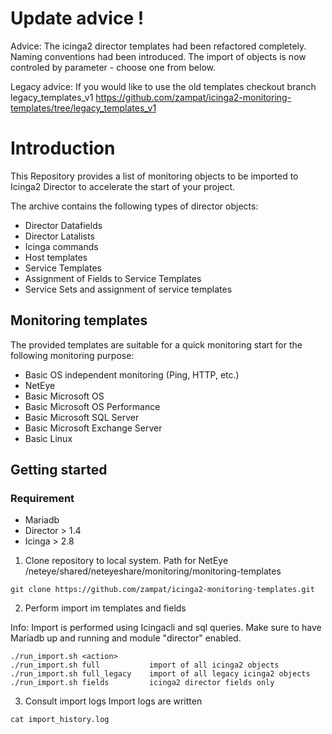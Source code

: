 # Update advice !

Advice: The icinga2 director templates had been refactored completely. Naming conventions had been introduced.
        The import of objects is now controled by parameter - choose one from below.


Legacy advice: If you would like to use the old templates checkout branch legacy_templates_v1
        https://github.com/zampat/icinga2-monitoring-templates/tree/legacy_templates_v1
        
# Introduction

This Repository provides a list of monitoring objects to be imported to Icinga2 Director to accelerate the start of your project.

The archive contains the following types of director objects:
- Director Datafields
- Director Latalists
- Icinga commands
- Host templates
- Service Templates
- Assignment of Fields to Service Templates
- Service Sets and assignment of service templates

## Monitoring templates

The provided templates are suitable for a quick monitoring start for the following monitoring purpose:
- Basic OS independent monitoring (Ping, HTTP, etc.)
- NetEye 
- Basic Microsoft OS
- Basic Microsoft OS Performance
- Basic Microsoft SQL Server
- Basic Microsoft Exchange Server
- Basic Linux

## Getting started

### Requirement
- Mariadb
- Director > 1.4
- Icinga > 2.8

1) Clone repository to local system. 
   Path for NetEye /neteye/shared/neteyeshare/monitoring/monitoring-templates
```
git clone https://github.com/zampat/icinga2-monitoring-templates.git
```

2) Perform import im templates and fields

Info: Import is performed using Icingacli and sql queries. Make sure to have Mariadb up and running and module "director" enabled.
```
./run_import.sh <action>
./run_import.sh full           import of all icinga2 objects
./run_import.sh full_legacy    import of all legacy icinga2 objects
./run_import.sh fields         icinga2 director fields only
```

3) Consult import logs
Import logs are written 
```
cat import_history.log
```
